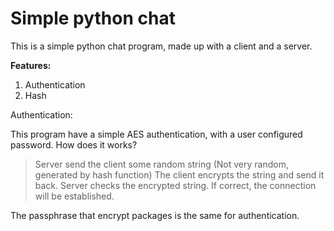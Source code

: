 # Simple python chat

This is a simple python chat program, made up with a client and a server.

 **Features:**
 1. Authentication
 2. Hash
 
Authentication:

This program have a simple AES authentication, with a user configured password. How does it works?
> Server send the client some random string (Not very random, generated by hash function)
> The client encrypts the string and send it back.
> Server checks the encrypted string.
> If correct, the connection will be established.

The passphrase that encrypt packages is the same for authentication.


